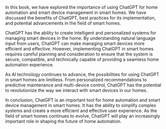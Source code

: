 
In this book, we have explored the importance of using ChatGPT for home automation and smart device management in smart homes. We have discussed the benefits of ChatGPT, best practices for its implementation, and potential advancements in the field of smart homes.

ChatGPT has the ability to create intelligent and personalized systems for managing smart devices in the home. By understanding natural language input from users, ChatGPT can make managing smart devices more efficient and effective. However, implementing ChatGPT in smart homes requires careful planning and consideration to ensure that the system is secure, compatible, and technically capable of providing a seamless home automation experience.

As AI technology continues to advance, the possibilities for using ChatGPT in smart homes are limitless. From personalized recommendations to predictive maintenance and multi-device control, ChatGPT has the potential to revolutionize the way we interact with smart devices in our homes.

In conclusion, ChatGPT is an important tool for home automation and smart device management in smart homes. It has the ability to simplify complex systems and create a more efficient and effective user experience. As the field of smart homes continues to evolve, ChatGPT will play an increasingly important role in shaping the future of home automation.
